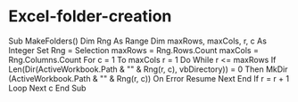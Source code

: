 # Excel-folder-creation
Sub MakeFolders()
Dim Rng As Range
Dim maxRows, maxCols, r, c As Integer
Set Rng = Selection
maxRows = Rng.Rows.Count
maxCols = Rng.Columns.Count
For c = 1 To maxCols
r = 1
Do While r <= maxRows
If Len(Dir(ActiveWorkbook.Path & "\" & Rng(r, c), vbDirectory)) = 0 Then
MkDir (ActiveWorkbook.Path & "\" & Rng(r, c))
On Error Resume Next
End If
r = r + 1
Loop
Next c
End Sub
